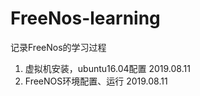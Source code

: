 # FreeNos-learning
 记录FreeNos的学习过程

1. 虚拟机安装，ubuntu16.04配置	2019.08.11
2. FreeNOS环境配置、运行                   2019.08.11